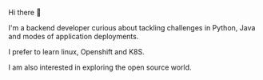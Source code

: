 Hi there 👋

I'm a backend developer curious about tackling challenges in Python, Java and modes of application deployments.

I prefer to learn linux, Openshift and K8S.

I am also interested in exploring the open source world.

